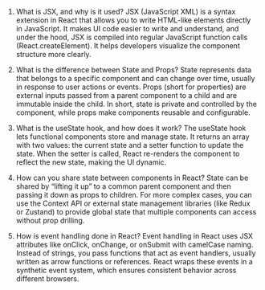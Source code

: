 1. What is JSX, and why is it used?
JSX (JavaScript XML) is a syntax extension in React that allows you to write HTML-like elements directly in JavaScript. It makes UI code easier to write and understand, and under the hood, JSX is compiled into regular JavaScript function calls (React.createElement). It helps developers visualize the component structure more clearly.

2. What is the difference between State and Props?
State represents data that belongs to a specific component and can change over time, usually in response to user actions or events. Props (short for properties) are external inputs passed from a parent component to a child and are immutable inside the child. In short, state is private and controlled by the component, while props make components reusable and configurable.

3. What is the useState hook, and how does it work?
The useState hook lets functional components store and manage state. It returns an array with two values: the current state and a setter function to update the state. When the setter is called, React re-renders the component to reflect the new state, making the UI dynamic.

4. How can you share state between components in React?
State can be shared by “lifting it up” to a common parent component and then passing it down as props to children. For more complex cases, you can use the Context API or external state management libraries (like Redux or Zustand) to provide global state that multiple components can access without prop drilling.

5. How is event handling done in React?
Event handling in React uses JSX attributes like onClick, onChange, or onSubmit with camelCase naming. Instead of strings, you pass functions that act as event handlers, usually written as arrow functions or references. React wraps these events in a synthetic event system, which ensures consistent behavior across different browsers.